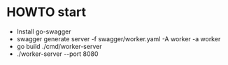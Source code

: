 # HOWTO start

- Install go-swagger
- swagger generate server -f swagger/worker.yaml -A worker -a worker
- go build ./cmd/worker-server
- ./worker-server --port 8080